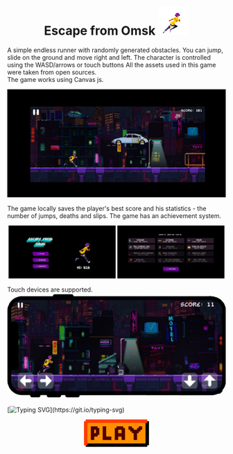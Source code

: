 
<center> 

# Escape from Omsk ![Alt Text](./readmeStuff/1.gif)

</center>

A simple endless runner with randomly generated obstacles. You can jump, slide on the ground and move right and left. The character is controlled using the WASD/arrows or touch buttons All the assets used in this game were taken from open sources.<br>
The game works using Canvas js.


<img src='./readmeStuff/2.jpg'>

The game locally saves the player's best score and his statistics - the number of jumps, deaths and slips. The game has an achievement system.


<p align='center' float="center">
  <img src="./readmeStuff/1.jpg" width="49%" />
   <img src="./readmeStuff/4.jpg" width="49%" />
</p>
Touch devices are supported.
<img src='./readmeStuff/mobile.png'>

<p align="center">

 [![Typing SVG](https://readme-typing-svg.herokuapp.com?font=Fira+Code&pause=1000&width=435&lines=Do+not+try+to+leave+Omsk.)](https://git.io/typing-svg)
</p>

<p align="center">
<a href='https://moxa-rumin.github.io/escape-from-omsk/' target='_blank'><img style ='width: 150px;' class='but' src='./readmeStuff/play.png'><a>
</p>
